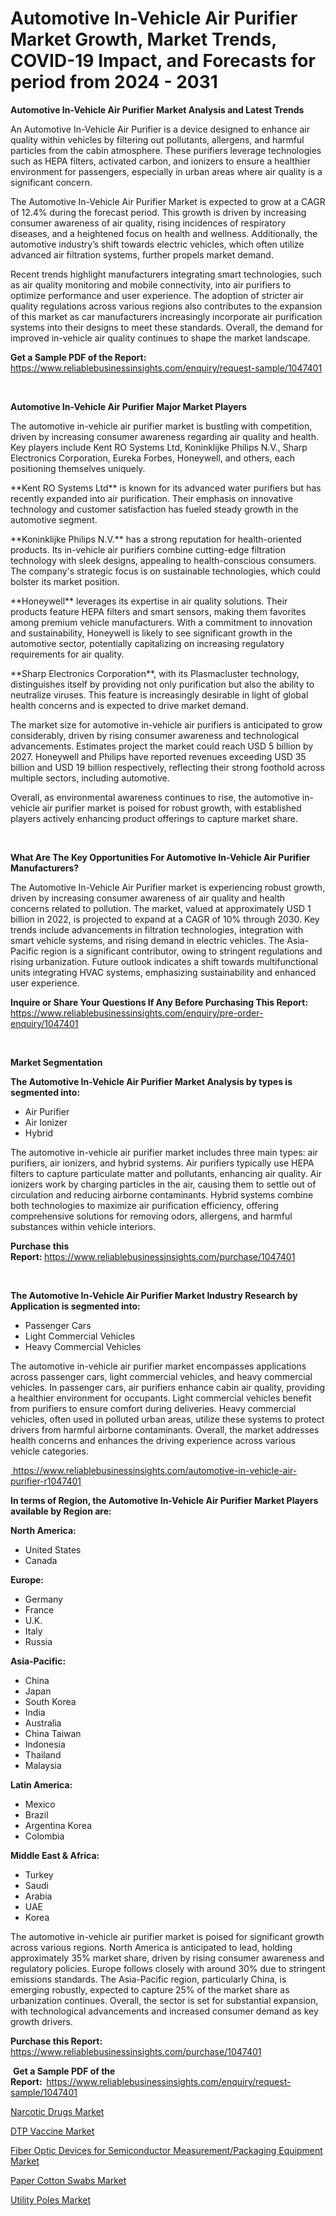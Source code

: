 <p><h1>Automotive In-Vehicle Air Purifier Market Growth, Market Trends, COVID-19 Impact, and Forecasts for period from 2024 - 2031</h1></p><p><strong>Automotive In-Vehicle Air Purifier Market Analysis and Latest Trends</strong></p>
<p><p>An Automotive In-Vehicle Air Purifier is a device designed to enhance air quality within vehicles by filtering out pollutants, allergens, and harmful particles from the cabin atmosphere. These purifiers leverage technologies such as HEPA filters, activated carbon, and ionizers to ensure a healthier environment for passengers, especially in urban areas where air quality is a significant concern.</p><p>The Automotive In-Vehicle Air Purifier Market is expected to grow at a CAGR of 12.4% during the forecast period. This growth is driven by increasing consumer awareness of air quality, rising incidences of respiratory diseases, and a heightened focus on health and wellness. Additionally, the automotive industry’s shift towards electric vehicles, which often utilize advanced air filtration systems, further propels market demand. </p><p>Recent trends highlight manufacturers integrating smart technologies, such as air quality monitoring and mobile connectivity, into air purifiers to optimize performance and user experience. The adoption of stricter air quality regulations across various regions also contributes to the expansion of this market as car manufacturers increasingly incorporate air purification systems into their designs to meet these standards. Overall, the demand for improved in-vehicle air quality continues to shape the market landscape.</p></p>
<p><strong>Get a Sample PDF of the Report:&nbsp;</strong> <a href="https://www.reliablebusinessinsights.com/enquiry/request-sample/1047401?utm_campaign=96&utm_medium=2&utm_source=Github&utm_content=ia&utm_term=06122024&utm_id=automotive-in-vehicle-air-purifier">https://www.reliablebusinessinsights.com/enquiry/request-sample/1047401</a></p>
<p>&nbsp;</p>
<p><strong>Automotive In-Vehicle Air Purifier Major Market Players</strong></p>
<p><p>The automotive in-vehicle air purifier market is bustling with competition, driven by increasing consumer awareness regarding air quality and health. Key players include Kent RO Systems Ltd, Koninklijke Philips N.V., Sharp Electronics Corporation, Eureka Forbes, Honeywell, and others, each positioning themselves uniquely.</p><p>**Kent RO Systems Ltd** is known for its advanced water purifiers but has recently expanded into air purification. Their emphasis on innovative technology and customer satisfaction has fueled steady growth in the automotive segment.</p><p>**Koninklijke Philips N.V.** has a strong reputation for health-oriented products. Its in-vehicle air purifiers combine cutting-edge filtration technology with sleek designs, appealing to health-conscious consumers. The company's strategic focus is on sustainable technologies, which could bolster its market position.</p><p>**Honeywell** leverages its expertise in air quality solutions. Their products feature HEPA filters and smart sensors, making them favorites among premium vehicle manufacturers. With a commitment to innovation and sustainability, Honeywell is likely to see significant growth in the automotive sector, potentially capitalizing on increasing regulatory requirements for air quality.</p><p>**Sharp Electronics Corporation**, with its Plasmacluster technology, distinguishes itself by providing not only purification but also the ability to neutralize viruses. This feature is increasingly desirable in light of global health concerns and is expected to drive market demand.</p><p>The market size for automotive in-vehicle air purifiers is anticipated to grow considerably, driven by rising consumer awareness and technological advancements. Estimates project the market could reach USD 5 billion by 2027. Honeywell and Philips have reported revenues exceeding USD 35 billion and USD 19 billion respectively, reflecting their strong foothold across multiple sectors, including automotive.</p><p>Overall, as environmental awareness continues to rise, the automotive in-vehicle air purifier market is poised for robust growth, with established players actively enhancing product offerings to capture market share.</p></p>
<p>&nbsp;</p>
<p><strong>What Are The Key Opportunities For Automotive In-Vehicle Air Purifier Manufacturers?</strong></p>
<p><p>The Automotive In-Vehicle Air Purifier market is experiencing robust growth, driven by increasing consumer awareness of air quality and health concerns related to pollution. The market, valued at approximately USD 1 billion in 2022, is projected to expand at a CAGR of 10% through 2030. Key trends include advancements in filtration technologies, integration with smart vehicle systems, and rising demand in electric vehicles. The Asia-Pacific region is a significant contributor, owing to stringent regulations and rising urbanization. Future outlook indicates a shift towards multifunctional units integrating HVAC systems, emphasizing sustainability and enhanced user experience.</p></p>
<p><strong>Inquire or Share Your Questions If Any Before Purchasing This Report:</strong> <a href="https://www.reliablebusinessinsights.com/enquiry/pre-order-enquiry/1047401?utm_campaign=96&utm_medium=2&utm_source=Github&utm_content=ia&utm_term=06122024&utm_id=automotive-in-vehicle-air-purifier">https://www.reliablebusinessinsights.com/enquiry/pre-order-enquiry/1047401</a></p>
<p>&nbsp;</p>
<p><strong>Market Segmentation</strong></p>
<p><strong>The Automotive In-Vehicle Air Purifier Market Analysis by types is segmented into:</strong></p>
<p><ul><li>Air Purifier</li><li>Air Ionizer</li><li>Hybrid</li></ul></p>
<p><p>The automotive in-vehicle air purifier market includes three main types: air purifiers, air ionizers, and hybrid systems. Air purifiers typically use HEPA filters to capture particulate matter and pollutants, enhancing air quality. Air ionizers work by charging particles in the air, causing them to settle out of circulation and reducing airborne contaminants. Hybrid systems combine both technologies to maximize air purification efficiency, offering comprehensive solutions for removing odors, allergens, and harmful substances within vehicle interiors.</p></p>
<p><strong>Purchase this Report:&nbsp;</strong><a href="https://www.reliablebusinessinsights.com/purchase/1047401?utm_campaign=96&utm_medium=2&utm_source=Github&utm_content=ia&utm_term=06122024&utm_id=automotive-in-vehicle-air-purifier">https://www.reliablebusinessinsights.com/purchase/1047401</a></p>
<p>&nbsp;</p>
<p><strong>The Automotive In-Vehicle Air Purifier Market Industry Research by Application is segmented into:</strong></p>
<p><ul><li>Passenger Cars</li><li>Light Commercial Vehicles</li><li>Heavy Commercial Vehicles</li></ul></p>
<p><p>The automotive in-vehicle air purifier market encompasses applications across passenger cars, light commercial vehicles, and heavy commercial vehicles. In passenger cars, air purifiers enhance cabin air quality, providing a healthier environment for occupants. Light commercial vehicles benefit from purifiers to ensure comfort during deliveries. Heavy commercial vehicles, often used in polluted urban areas, utilize these systems to protect drivers from harmful airborne contaminants. Overall, the market addresses health concerns and enhances the driving experience across various vehicle categories.</p></p>
<p><a href="https://www.reliablebusinessinsights.com/automotive-in-vehicle-air-purifier-r1047401?utm_campaign=96&utm_medium=2&utm_source=Github&utm_content=ia&utm_term=06122024&utm_id=automotive-in-vehicle-air-purifier">&nbsp;https://www.reliablebusinessinsights.com/automotive-in-vehicle-air-purifier-r1047401</a></p>
<p><strong>In terms of Region, the Automotive In-Vehicle Air Purifier Market Players available by Region are:</strong></p>
<p>
    <p> <strong> North America: </strong>
        <ul>
            <li>United States</li>
            <li>Canada</li>
        </ul>
        </p> 
    <p> <strong> Europe: </strong>
        <ul>
            <li>Germany</li>
            <li>France</li>
            <li>U.K.</li>
            <li>Italy</li>
            <li>Russia</li>
        </ul>
        </p> 
    <p> <strong> Asia-Pacific: </strong>
        <ul>
            <li>China</li>
            <li>Japan</li>
            <li>South Korea</li>
            <li>India</li>
            <li>Australia</li>
            <li>China Taiwan</li>
            <li>Indonesia</li>
            <li>Thailand</li>
            <li>Malaysia</li>
        </ul>
        </p> 
    <p> <strong> Latin America: </strong>
        <ul>
            <li>Mexico</li>
            <li>Brazil</li>
            <li>Argentina Korea</li>
            <li>Colombia</li>
        </ul>
        </p> 
    <p> <strong> Middle East & Africa: </strong>
        <ul>
            <li>Turkey</li>
            <li>Saudi</li>
            <li>Arabia</li>
            <li>UAE</li>
            <li>Korea</li>
        </ul>
    </p>
    </p>
<p><p>The automotive in-vehicle air purifier market is poised for significant growth across various regions. North America is anticipated to lead, holding approximately 35% market share, driven by rising consumer awareness and regulatory policies. Europe follows closely with around 30% due to stringent emissions standards. The Asia-Pacific region, particularly China, is emerging robustly, expected to capture 25% of the market share as urbanization continues. Overall, the sector is set for substantial expansion, with technological advancements and increased consumer demand as key growth drivers.</p></p>
<p><strong>Purchase this Report: </strong><a href="https://www.reliablebusinessinsights.com/purchase/1047401?utm_campaign=96&utm_medium=2&utm_source=Github&utm_content=ia&utm_term=06122024&utm_id=automotive-in-vehicle-air-purifier">https://www.reliablebusinessinsights.com/purchase/1047401</a></p>
<p>&nbsp;<strong>Get a Sample PDF of the Report:&nbsp;&nbsp;</strong><a href="https://www.reliablebusinessinsights.com/enquiry/request-sample/1047401?utm_campaign=96&utm_medium=2&utm_source=Github&utm_content=ia&utm_term=06122024&utm_id=automotive-in-vehicle-air-purifier">https://www.reliablebusinessinsights.com/enquiry/request-sample/1047401</a></p>
<p><strong></strong></p>
<p><p><a href="https://www.linkedin.com/pulse/narcotic-drugs-market-trends-drivers-forecasted-cagr-138-2024-2031-zcxve?utm_campaign=96&utm_medium=2&utm_source=Github&utm_content=ia&utm_term=06122024&utm_id=automotive-in-vehicle-air-purifier">Narcotic Drugs Market</a></p><p><a href="https://www.linkedin.com/pulse/exploring-dtp-vaccine-market-projected-growth-asp-105-l50ne?utm_campaign=96&utm_medium=2&utm_source=Github&utm_content=ia&utm_term=06122024&utm_id=automotive-in-vehicle-air-purifier">DTP Vaccine Market</a></p><p><a href="https://issuu.com/reportprime-2/docs/fiber-optic-devices-for-semiconductor-measurementp?utm_campaign=96&utm_medium=2&utm_source=Github&utm_content=ia&utm_term=06122024&utm_id=automotive-in-vehicle-air-purifier">Fiber Optic Devices for Semiconductor Measurement/Packaging Equipment Market</a></p><p><a href="https://issuu.com/reportprime-2/docs/paper-cotton-swabs-market-size-2030.pptx?utm_campaign=96&utm_medium=2&utm_source=Github&utm_content=ia&utm_term=06122024&utm_id=automotive-in-vehicle-air-purifier">Paper Cotton Swabs Market</a></p><p><a href="https://github.com/luisem4tmccuan/Market-Research-Report-List-1/blob/main/utility-poles-market.md?utm_campaign=96&utm_medium=2&utm_source=Github&utm_content=ia&utm_term=06122024&utm_id=automotive-in-vehicle-air-purifier">Utility Poles Market</a></p></p>